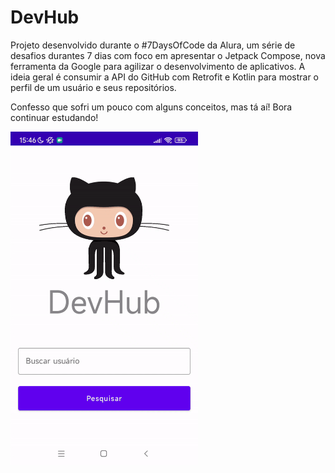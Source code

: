 # DevHub

Projeto desenvolvido durante o #7DaysOfCode da Alura, um série de desafios durantes 7 dias com foco em apresentar o Jetpack Compose, nova ferramenta da Google para agilizar o desenvolvimento de aplicativos.
A ideia geral é consumir a API do GitHub com Retrofit e Kotlin para mostrar o perfil de um usuário e seus repositórios.

Confesso que sofri um pouco com alguns conceitos, mas tá aí! 
Bora continuar estudando!



<img src="https://github.com/git-jr/DevHub/blob/master/devHub_demo.gif" alt="Comparação tela 1" width="300"> 
